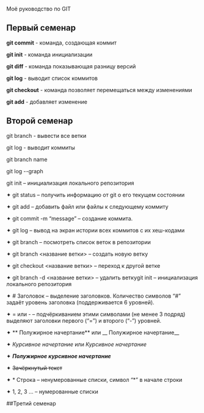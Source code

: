  Моё руководство по GIT
 ## Первый семенар

 **git commit** - команда, создающая коммит

 **git init** - команда инициализации

 **git diff** - команда показывающая разницу версий

 **git log** - выводит список коммитов

 **git checkout** - команда позволяет перемещаться между изменениями

 **git add** - добавляет изменение
 
 ## Второй семенар

 git branch - вывести все ветки

 git log - выводит коммиты

 git branch name

 git log --graph 


git init – инициализация локального репозитория

✦ git status – получить информацию от git о его текущем состоянии

✦ git add – добавить файл или файлы к следующему коммиту

✦ git commit -m “message” – создание коммита.

✦ git log – вывод на экран истории всех коммитов с их хеш-кодами

✦ git branch – посмотреть список веток в репозитории

✦ git branch <название ветки> – создать новую ветку

✦ git checkout <название ветки> – переход к другой ветке

✦ git branch -d <название ветки> – удалить веткуgit init – инициализация локального репозитория


✦ # Заголовок – выделение заголовков. Количество символов “#” задаёт уровень заголовка
(поддерживается 6 уровней).

✦ = или - – подчёркиванием этими символами (не менее 3 подряд) выделяют заголовки первого
(“=”) и второго (“-”) уровней.

✦ ** Полужирное начертание** или __ Полужирное начертание__

✦ *Курсивное начертание* или _Курсивное начертание_

✦ ***Полужирное курсивное начертание***

✦ ~~Зачёркнутый текст~~

✦ * Строка – ненумерованные списки, символ “*” в начале строки

✦ 1, 2, 3 … – нумерованные списки

##Третий семенар
